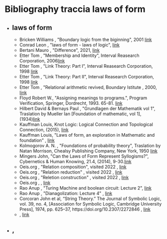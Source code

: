 # Bibliography traccia laws of form

<ul>
  <li><h2>laws of form</h2>
     <ul>
       <li>Bricken Williams , "Boundary logic from the biginning", 2001 <a href="http://www.wbricken.com/pdfs/01bm/01math/01bl-about/01bl-from-begin-sbin.pdf">link</a></li>
       <li>Conrad Leon , "laws of form - laws of logic", <a href="
https://www.academia.edu/12103235/Laws_of_Form_Laws_of_Logic">link</a></li>
       <li>Bertani Mauro , "Difference", 2021, <a href="https://github.com/bertanimauro/Ranganathan_APUPA/blob/main/tracciaLawsOfForm/Difference.pdf">link</a></li>
       <li>Etter Tom , "Membership and Identity", Interval Reasearch Corporation, 2006<a href="https://groups.io/g/lawsofform">link</a></li>
       <li>Etter Tom , "Link Theory: Part I", Interval Reasearch Corporation, 1998 <a href="https://groups.io/g/lawsofform">link</a></li>
       <li>Etter Tom , "Link Theory: Part II", Interval Reasearch Corporation, 1998 <a href="https://groups.io/g/lawsofform">link</a></li>
       <li>Etter Tom , "Relational arithmetic revived, Boundary Istitute , 2000, <a href="https://groups.io/g/lawsofform">link</a></li>
       <li>Floyd Robert W., "Assigning meanings to programs.", Program Verification, Springer, Dordrecht, 1993. 65-81. <a href="https://link.springer.com/chapter/10.1007/978-94-011-1793-7_4">link</a></li>
       <li>Hilbert David & Bernays Paul , "Grundlagen der Mathematik vol 1", Traslation by Mueller Ian [Foundation of mathematic, vol 1], (1934)<a href="https://www.phil.cmu.edu/projects/bernays/Pdf/bernays12-1_2003-06-25.pdf">link</a></li>
       <li>Kauffman Louis, Knot Logic: Logical Connection and Topological Connection, (2015), <a href="https://www.researchgate.net/publication/281312877_Knot_Logic_Logical_Connection_and_Topological_Connection">link</a></li>
       <li>Kauffman Louis, "Laws of form, an exploration in Mathematic and foundation" , <a href="http://homepages.math.uic.edu/~kauffman/Laws.pdf">link</a></li>
       <li>Kolmogorov  A. N. , "Foundations of probability theory", Traslation by Natan Morrison, Chealsy Publishing Company, New York, 1950 <a href="">link</a></li>
       <li>Mingers John, "Can the Laws of Form Represent Syllogisms?", Cybernetics & Human Knowing, 21.4, (2014), 9-30.<a href="https://www.academia.edu/10474981/Can_the_Laws_of_Form_Represent_Syllogisms">link</a></li>
       <li>Oeis.org , "Relation composition", visited 2022 , <a href="https://oeis.org/wiki/Relation_composition">link</a></li>
       <li>Oeis.org , "Relation reduction" , visited 2022 , <a href="https://oeis.org/wiki/Relation_reduction">link</a></li>
       <li>Oeis.org , "Reletion construction" , visited 2022 , <a href="https://oeis.org/wiki/Relation_construction">link</a></li>
       <li>Oeis.org , , <a href="">link</a></li>
       <li>Rao Anup , "Turing Machine and boolean circuit: Lecture 2", <a href="https://homes.cs.washington.edu/~anuprao/pubs/431/lecture2.pdf">link</a></li>
       <li>Rao Anup , "Dianagolization: Lecture 4" , <a href="https://homes.cs.washington.edu/~anuprao/pubs/431/lecture4.pdf">link</a></li>
       <li>Corcoran John et al, “String Theory.” The Journal of Symbolic Logic, vol. 39, no. 4, [Association for Symbolic Logic, Cambridge University Press], 1974, pp. 625–37, https://doi.org/10.2307/2272846 , <a href="https://www.jstor.org/stable/2272846">link</a></li>
       <li> , <a href="https://www.gutenberg.org/files/21016/21016-pdf.pdf">link</a></li>
    </ul>
  </li>
  <li><h2>,</h2></li>
</ul>

<!-- 
struct
<ul>
  <li<h2></h2>
     <ul>
       <li> , <a href="">link</a></li>
       <li> , <a href="">link</a></li>
    </ul>
  </li>
  <li><h2></h2></li>
</ul>
-->
